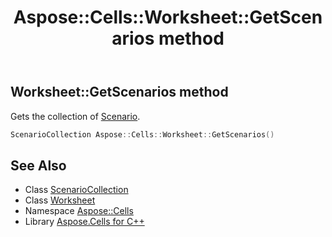 ﻿---
title: Aspose::Cells::Worksheet::GetScenarios method
linktitle: GetScenarios
second_title: Aspose.Cells for C++ API Reference
description: 'Aspose::Cells::Worksheet::GetScenarios method. Gets the collection of Scenario in C++.'
type: docs
weight: 11300
url: /cpp/aspose.cells/worksheet/getscenarios/
---
## Worksheet::GetScenarios method


Gets the collection of [Scenario](../../scenario/).

```cpp
ScenarioCollection Aspose::Cells::Worksheet::GetScenarios()
```

## See Also

* Class [ScenarioCollection](../../scenariocollection/)
* Class [Worksheet](../)
* Namespace [Aspose::Cells](../../)
* Library [Aspose.Cells for C++](../../../)
